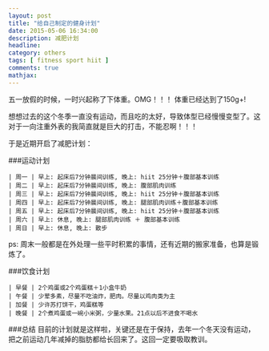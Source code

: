 ```yaml
---
layout: post
title: "给自己制定的健身计划"
date: 2015-05-06 16:34:00
description: 减肥计划
headline:
category: others
tags: [ fitness sport hiit ]
comments: true
mathjax:
---
```


五一放假的时候，一时兴起称了下体重。OMG！！！ 体重已经达到了150g+!


想想过去的这个冬季一直没有运动，而且吃的太好，导致体型已经慢慢变型了。这对于一向注重外表的我简直就是巨大的打击，不能忍啊！！！


于是近期开启了减肥计划：


###运动计划  

	| 周一 | 早上: 起床后7分钟晨间训练, 晚上: hiit 25分钟＋腹部基本训练
	| 周二 | 早上: 起床后7分钟晨间训练, 晚上: 腹部肌肉训练 
	| 周三 | 早上: 起床后7分钟晨间训练, 晚上: hiit 25分钟＋腹部基本训练 
	| 周四 | 早上: 起床后7分钟晨间训练, 晚上: 腿部肌肉训练＋腹部基本训练  
	| 周五 | 早上: 起床后7分钟晨间训练, 晚上: hiit 25分钟＋腹部基本训练
	| 周六 | 早上: 休息, 晚上: 腿部肌肉训练 ＋ 腹部基本训练
	| 周日 | 早上: 休息, 晚上: 散步                       


ps: 周末一般都是在外处理一些平时积累的事情，还有近期的搬家准备，也算是锻炼了。


###饮食计划

	| 早餐 | 2个鸡蛋或2个鸡蛋糕＋1小盒牛奶               
	| 午餐 | 少荤多素，尽量不吃油炸，肥肉。尽量以鸡肉类为主
	| 加餐 | 少许苏打饼干，鸡蛋糕等                     
	| 晚餐 | 2个煮鸡蛋或一碗小米粥，少量水果。21点以后不进食不喝水 


###总结
目前的计划就是这样啦，关键还是在于保持，去年一个冬天没有运动，把之前运动几年减掉的脂肪都给长回来了。这回一定要吸取教训。



